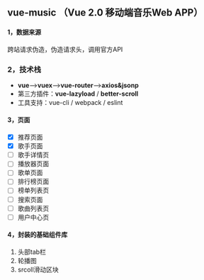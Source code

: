 ## vue-music （Vue 2.0 移动端音乐Web APP）
#### 1，数据来源
跨站请求伪造，伪造请求头，调用官方API
### 2，技术栈

 - **vue**——>**vuex**——>**vue-router**——>**axios&jsonp**
 - 第三方插件：**vue-lazyload**   / **better-scroll**
 - 工具支持：vue-cli / webpack / eslint



#### 3，页面

 - [X] 推荐页面
 - [X]  歌手页面
 - [ ] 歌手详情页
 - [ ] 播放器页面
 - [ ] 歌单页面
 - [ ] 排行榜页面
 - [ ] 榜单列表页
 - [ ] 搜索页面
 - [ ] 歌曲列表页
 - [ ] 用户中心页

#### 4，封装的基础组件库

 1. 头部tab栏
 2. 轮播图
 3. srcoll滑动区块
